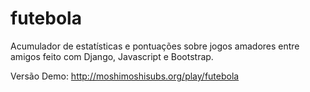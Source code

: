 # futebola
Acumulador de estatísticas e pontuações sobre jogos amadores entre amigos feito com Django, Javascript e Bootstrap. 

Versão Demo: http://moshimoshisubs.org/play/futebola
